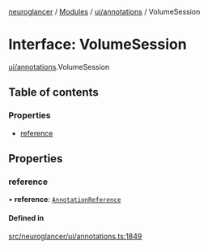 [neuroglancer](../README.md) / [Modules](../modules.md) / [ui/annotations](../modules/ui_annotations.md) / VolumeSession

# Interface: VolumeSession

[ui/annotations](../modules/ui_annotations.md).VolumeSession

## Table of contents

### Properties

- [reference](ui_annotations.VolumeSession.md#reference)

## Properties

### reference

• **reference**: [`AnnotationReference`](../classes/annotation.AnnotationReference.md)

#### Defined in

[src/neuroglancer/ui/annotations.ts:1849](https://github.com/ActiveBrainAtlas2/neuroglancer/blob/1beb5d34/src/neuroglancer/ui/annotations.ts#L1849)
